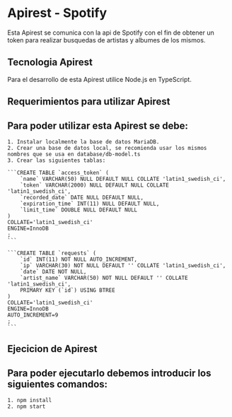 # Apirest - Spotify
Esta Apirest se comunica con la api de Spotify con el fin de obtener un token para realizar busquedas de artistas y albumes de los mismos.

## Tecnologia Apirest
Para el desarrollo de esta Apirest utilice Node.js en TypeScript.

## Requerimientos para utilizar Apirest
Para poder utilizar esta Apirest se debe:
-------------------------------------------
    1. Instalar localmente la base de datos MariaDB.
    2. Crear una base de datos local, se recomienda usar los mismos nombres que se usa en database/db-model.ts
    3. Crear las siguientes tablas: 

    ```CREATE TABLE `access_token` (
        `name` VARCHAR(50) NULL DEFAULT NULL COLLATE 'latin1_swedish_ci',
        `token` VARCHAR(2000) NULL DEFAULT NULL COLLATE 'latin1_swedish_ci',
        `recorded_date` DATE NULL DEFAULT NULL,
        `expiration_time` INT(11) NULL DEFAULT NULL,
        `limit_time` DOUBLE NULL DEFAULT NULL
    )
    COLLATE='latin1_swedish_ci'
    ENGINE=InnoDB
    ;
    ```

    ```CREATE TABLE `requests` (
        `id` INT(11) NOT NULL AUTO_INCREMENT,
        `ip` VARCHAR(30) NOT NULL DEFAULT '' COLLATE 'latin1_swedish_ci',
        `date` DATE NOT NULL,
        `artist_name` VARCHAR(50) NOT NULL DEFAULT '' COLLATE 'latin1_swedish_ci',
        PRIMARY KEY (`id`) USING BTREE
    )
    COLLATE='latin1_swedish_ci'
    ENGINE=InnoDB
    AUTO_INCREMENT=9
    ;
    ```

## Ejecicion de Apirest
Para poder ejecutarlo debemos introducir los siguientes comandos:
-----------------------------------------------------------------
    1. npm install
    2. npm start